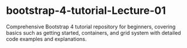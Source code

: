 # bootstrap-4-tutorial-Lecture-01
Comprehensive Bootstrap 4 tutorial repository for beginners, covering basics such as getting started, containers, and grid system with detailed code examples and explanations.

